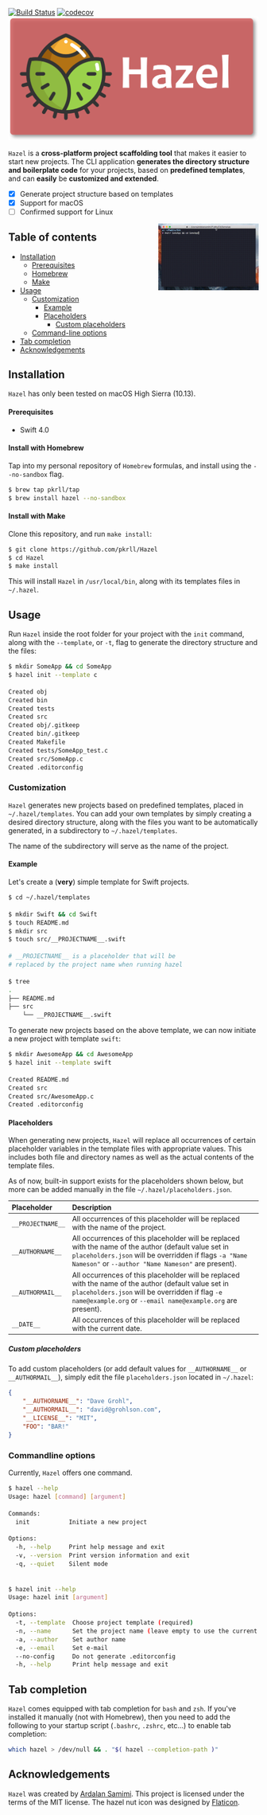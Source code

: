 [![Build Status](https://travis-ci.org/pkrll/Hazel.svg?branch=master)](https://travis-ci.org/pkrll/Hazel)
[![codecov](https://codecov.io/gh/pkrll/Hazel/branch/master/graph/badge.svg)](https://codecov.io/gh/pkrll/Hazel)
<img src=".assets/hazel.png" data-canonical-src=".assets/hazel.png" />

``Hazel`` is a **cross-platform project scaffolding tool** that makes it easier to start new projects. The CLI application **generates the directory structure and boilerplate code** for your projects, based on **predefined templates**, and can **easily** be **customized and extended**.

- [x] Generate project structure based on templates
- [x] Support for macOS
- [ ] Confirmed support for Linux

<img src=".assets/hazel.gif" width="40%" align="right">

## Table of contents

* [Installation](#installation)
	* [Prerequisites](#prerequisites)
	* [Homebrew](#install-with-homebrew)
	* [Make](#install-with-make)
* [Usage](#usage)
	* [Customization](#customization)
		* [Example](#example)
		* [Placeholders](#placeholders)
			* [Custom placeholders](#custom-placeholders)
	* [Command-line options](#command-line-options)
* [Tab completion](#tab-completion)
* [Acknowledgements](#acknowledgements)

## Installation

``Hazel`` has only been tested on macOS High Sierra (10.13).

#### Prerequisites

* Swift 4.0

#### Install with Homebrew

Tap into my personal repository of ``Homebrew`` formulas, and install using the ``--no-sandbox`` flag.

```bash
$ brew tap pkrll/tap
$ brew install hazel --no-sandbox
```

#### Install with Make

Clone this repository, and run ``make install``:

```bash
$ git clone https://github.com/pkrll/Hazel
$ cd Hazel
$ make install
```

This will install ``Hazel`` in ``/usr/local/bin``, along with its templates files in ``~/.hazel``.

## Usage

Run ``Hazel`` inside the root folder for your project with the ``init`` command, along with the ``--template``, or ``-t``, flag to generate the directory structure and the files:

```bash
$ mkdir SomeApp && cd SomeApp
$ hazel init --template c

Created obj
Created bin
Created tests
Created src
Created obj/.gitkeep
Created bin/.gitkeep
Created Makefile
Created tests/SomeApp_test.c
Created src/SomeApp.c
Created .editorconfig
```

### Customization

``Hazel`` generates new projects based on predefined templates, placed in ``~/.hazel/templates``. You can add your own templates by simply creating a desired directory structure, along with the files you want to be automatically generated, in a subdirectory to ``~/.hazel/templates``.

The name of the subdirectory will serve as the name of the project.

#### Example

Let's create a (**very**) simple template for Swift projects.

```bash
$ cd ~/.hazel/templates

$ mkdir Swift && cd Swift
$ touch README.md
$ mkdir src
$ touch src/__PROJECTNAME__.swift

# __PROJECTNAME__ is a placeholder that will be
# replaced by the project name when running hazel

$ tree
.
├── README.md
├── src
    └── __PROJECTNAME__.swift
```

To generate new projects based on the above template, we can now initiate a new project with template ``swift``:

```bash
$ mkdir AwesomeApp && cd AwesomeApp
$ hazel init --template swift

Created README.md
Created src
Created src/AwesomeApp.c
Created .editorconfig
```

#### Placeholders

When generating new projects, ``Hazel`` will replace all occurrences of certain placeholder variables in the template files with appropriate values. This includes both file and directory names as well as the actual contents of the template files.

As of now, built-in support exists for the placeholders shown below, but more can be added manually in the file ``~/.hazel/placeholders.json``.

| Placeholder | Description |
| :------------- | :------------- |
| ``__PROJECTNAME__`` | All occurrences of this placeholder will be replaced with the name of the project.       |
| ``__AUTHORNAME__`` | All occurrences of this placeholder will be replaced with the name of the author (default value set in ``placeholders.json`` will be overridden if flags ``-a "Name Nameson"`` or ``--author "Name Nameson"`` are present).       |
| ``__AUTHORMAIL__`` | All occurrences of this placeholder will be replaced with the name of the author (default value set in ``placeholders.json`` will be overridden if flag ``-e name@example.org`` or ``--email name@example.org`` are present).       |
| ``__DATE__`` | All occurrences of this placeholder will be replaced with the current date.       |

##### Custom placeholders

To add custom placeholders (or add default values for ``__AUTHORNAME__`` or ``__AUTHORMAIL__``), simply edit the file ``placeholders.json`` located in ``~/.hazel``:

```json
{
	"__AUTHORNAME__": "Dave Grohl",
	"__AUTHORMAIL__": "david@grohlson.com",
	"__LICENSE__": "MIT",
	"FOO": "BAR!"
}
```

### Commandline options

Currently, ``Hazel`` offers one command.

```bash
$ hazel --help
Usage: hazel [command] [argument]

Commands:
  init           Initiate a new project

Options:
  -h, --help     Print help message and exit
  -v, --version  Print version information and exit
  -q, --quiet    Silent mode


$ hazel init --help
Usage: hazel init [argument]

Options:
  -t, --template  Choose project template (required)
  -n, --name      Set the project name (leave empty to use the current directory name)
  -a, --author    Set author name
  -e, --email     Set e-mail
  --no-config     Do not generate .editorconfig
  -h, --help      Print help message and exit

```

## Tab completion

``Hazel`` comes equipped with tab completion for ``bash`` and ``zsh``. If you've installed it manually (not with Homebrew), then you need to add the following to your startup script (``.bashrc``, ``.zshrc``, etc...) to enable tab completion:

```bash
which hazel > /dev/null && . "$( hazel --completion-path )"
```

## Acknowledgements

``Hazel`` was created by [Ardalan Samimi](https://github.com/pkrll). This project is licensed under the terms of the MIT license. The hazel nut icon was designed by [Flaticon](https://www.flaticon.com).
